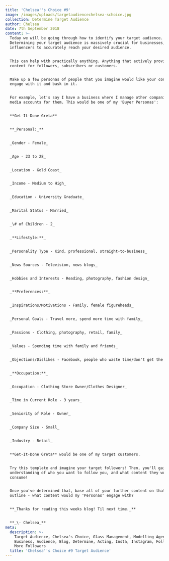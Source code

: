```yaml
---
title: 'Chelsea''s Choice #9'
image: /images/uploads/targetaudiencechelsea-schoice.jpg
collection: Determine Target Audience
author: Chelsea
date: 7th September 2018
content: >-
  Today we will be going through how to identify your target audience.
  Determining your target audience is massively crucial for businesses, and
  influencers to accurately reach your desired audience.


  This can help with practically anything. Anything that actively provides
  content for followers, subscribers or customers.


  Make up a few personas of people that you imagine would like your content,
  engage with it and bask in it.


  For example, let's say I have a business where I manage other companies social
  media accounts for them. This would be one of my 'Buyer Personas':


  **Get-It-Done Greta**


  **_Personal:_**


  _Gender - Female_


  _Age - 23 to 28_


  _Location - Gold Coast_


  _Income - Medium to High_


  _Education - University Graduate_


  _Marital Status - Married_


  _\# of Children - 2_


  _**Lifestyle:**_


  _Personality Type - Kind, professional, straight-to-business_


  _News Sources - Television, news blogs_


  _Hobbies and Interests - Reading, photography, fashion design_


  _**Preferences:**_


  _Inspirations/Motivations - Family, female figureheads_


  _Personal Goals - Travel more, spend more time with family_


  _Passions - Clothing, photography, retail, family_


  _Values - Spending time with family and friends_


  _Objections/Dislikes - Facebook, people who waste time/don't get the job done_


  _**Occupation:**_


  _Occupation - Clothing Store Owner/Clothes Designer_


  _Time in Current Role - 3 years_


  _Seniority of Role - Owner_


  _Company Size - Small_


  _Industry - Retail_


  **Get-It-Done Greta** would be one of my target customers.


  Try this template and imagine your target followers! Then, you'll gain an
  understanding of who you want to follow you, and what content they would
  consume!


  Once you've determined that, base all of your further content on that simple
  outline - what content would my 'Personas' engage with?


  **_Thanks for reading this weeks blog! Til next time._**


  **_\- Chelsea_**
meta:
  description: >-
    Target Audience, Chelsea's Choice, Glass Management, Modelling Agency,
    Business, Audience, Blog, Determine, Acting, Insta, Instagram, Followers,
    More Followers
  title: 'Chelsea''s Choice #9 Target Audience'
---
```


